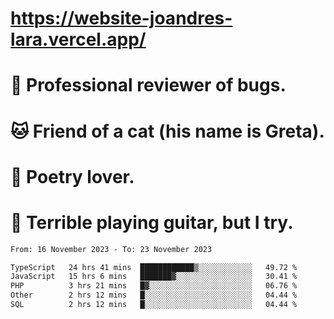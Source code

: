 # https://website-joandres-lara.vercel.app/
# 🐛 Professional reviewer of bugs.
# 🐱 Friend of a cat (his name is Greta).
# 📜 Poetry lover.
# 🎸 Terrible playing guitar, but I try.

<!--START_SECTION:waka-->

```txt
From: 16 November 2023 - To: 23 November 2023

TypeScript   24 hrs 41 mins  ████████████▒░░░░░░░░░░░░   49.72 %
JavaScript   15 hrs 6 mins   ███████▓░░░░░░░░░░░░░░░░░   30.41 %
PHP          3 hrs 21 mins   █▓░░░░░░░░░░░░░░░░░░░░░░░   06.76 %
Other        2 hrs 12 mins   █░░░░░░░░░░░░░░░░░░░░░░░░   04.44 %
SQL          2 hrs 12 mins   █░░░░░░░░░░░░░░░░░░░░░░░░   04.44 %
```

<!--END_SECTION:waka-->
